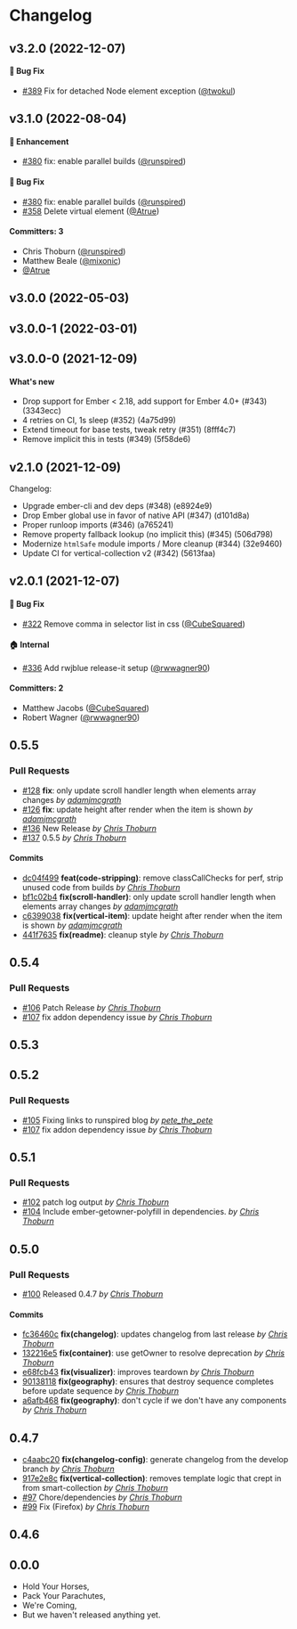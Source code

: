 Changelog
=========

## v3.2.0 (2022-12-07)

#### :bug: Bug Fix
* [#389](https://github.com/html-next/vertical-collection/pull/389) Fix for detached Node element exception ([@twokul](https://github.com/twokul))


## v3.1.0 (2022-08-04)

#### :rocket: Enhancement
* [#380](https://github.com/html-next/vertical-collection/pull/380) fix: enable parallel builds ([@runspired](https://github.com/runspired))

#### :bug: Bug Fix
* [#380](https://github.com/html-next/vertical-collection/pull/380) fix: enable parallel builds ([@runspired](https://github.com/runspired))
* [#358](https://github.com/html-next/vertical-collection/pull/358) Delete virtual element ([@Atrue](https://github.com/Atrue))

#### Committers: 3
- Chris Thoburn ([@runspired](https://github.com/runspired))
- Matthew Beale ([@mixonic](https://github.com/mixonic))
- [@Atrue](https://github.com/Atrue)

## v3.0.0 (2022-05-03)


## v3.0.0-1 (2022-03-01)


## v3.0.0-0 (2021-12-09)

#### What's new

* Drop support for Ember < 2.18, add support for Ember 4.0+ (#343) (3343ecc)
* 4 retries on CI, 1s sleep (#352) (4a75d99)
* Extend timeout for base tests, tweak retry (#351) (8fff4c7)
* Remove implicit this in tests (#349) (5f58de6)


## v2.1.0 (2021-12-09)

Changelog:

* Upgrade ember-cli and dev deps (#348) (e8924e9)
* Drop Ember global use in favor of native API (#347) (d101d8a)
* Proper runloop imports (#346) (a765241)
* Remove property fallback lookup (no implicit this) (#345) (506d798)
* Modernize `htmlSafe` module imports / More cleanup (#344) (32e9460)
* Update CI for vertical-collection v2 (#342) (5613faa)


## v2.0.1 (2021-12-07)

#### :bug: Bug Fix
* [#322](https://github.com/html-next/vertical-collection/pull/322) Remove comma in selector list in css ([@CubeSquared](https://github.com/CubeSquared))

#### :house: Internal
* [#336](https://github.com/html-next/vertical-collection/pull/336) Add rwjblue release-it setup ([@rwwagner90](https://github.com/rwwagner90))

#### Committers: 2
- Matthew Jacobs ([@CubeSquared](https://github.com/CubeSquared))
- Robert Wagner ([@rwwagner90](https://github.com/rwwagner90))


## 0.5.5

### Pull Requests

- [#128](https://github.com/runspired/smoke-and-mirrors/pull/128) **fix**: only update scroll handler length when elements array changes  *by [adamjmcgrath](https://github.com/adamjmcgrath)*
- [#126](https://github.com/runspired/smoke-and-mirrors/pull/126) **fix**: update height after render when the item is shown  *by [adamjmcgrath](https://github.com/adamjmcgrath)*
- [#136](https://github.com/runspired/smoke-and-mirrors/pull/136)  New Release  *by [Chris Thoburn](https://github.com/runspired)*
- [#137](https://github.com/runspired/smoke-and-mirrors/pull/137)  0.5.5  *by [Chris Thoburn](https://github.com/runspired)*

#### Commits

- [dc04f499](https://github.com/runspired/smoke-and-mirrors/commit/dc04f49924e5b3379df4d97692e5405ad8c393a6) **feat(code-stripping)**: remove classCallChecks for perf, strip unused code from builds *by [Chris Thoburn](https://github.com/runspired)*
- [bf1c02b4](https://github.com/runspired/smoke-and-mirrors/commit/bf1c02b4fa4c5d32c3bad0df9ab3a9e2086184a5) **fix(scroll-handler)**: only update scroll handler length when elements array changes *by [adamjmcgrath](https://github.com/adamjmcgrath)*
- [c6399038](https://github.com/runspired/smoke-and-mirrors/commit/c6399038759d46b234f585f48b8e52a1434a1b46) **fix(vertical-item)**: update height after render when the item is shown *by [adamjmcgrath](https://github.com/adamjmcgrath)*
- [441f7635](https://github.com/runspired/smoke-and-mirrors/commit/441f76359695439ce91bae21cc34309409b6e0bc) **fix(readme)**: cleanup style *by [Chris Thoburn](https://github.com/runspired)*

## 0.5.4

### Pull Requests

- [#106](https://github.com/runspired/smoke-and-mirrors/pull/106)  Patch Release  *by [Chris Thoburn](https://github.com/runspired)*
- [#107](https://github.com/runspired/smoke-and-mirrors/pull/107)  fix addon dependency issue  *by [Chris Thoburn](https://github.com/runspired)*

## 0.5.3

## 0.5.2

### Pull Requests

- [#105](https://github.com/runspired/smoke-and-mirrors/pull/105)  Fixing links to runspired blog  *by [pete_the_pete](https://github.com/pete-the-pete)*
- [#107](https://github.com/runspired/smoke-and-mirrors/pull/107)  fix addon dependency issue  *by [Chris Thoburn](https://github.com/runspired)*

## 0.5.1

### Pull Requests

- [#102](https://github.com/runspired/smoke-and-mirrors/pull/102)  patch log output  *by [Chris Thoburn](https://github.com/runspired)*
- [#104](https://github.com/runspired/smoke-and-mirrors/pull/104)  Include ember-getowner-polyfill in dependencies.  *by [Chris Thoburn](https://github.com/runspired)*

## 0.5.0

### Pull Requests

- [#100](https://github.com/runspired/smoke-and-mirrors/pull/100)  Released 0.4.7  *by [Chris Thoburn](https://github.com/runspired)*

#### Commits

- [fc36460c](https://github.com/runspired/smoke-and-mirrors/commit/fc36460c463da33e53c72c6374373e25b3fde996) **fix(changelog)**: updates changelog from last release *by [Chris Thoburn](https://github.com/runspired)*
- [132216e5](https://github.com/runspired/smoke-and-mirrors/commit/132216e5acc0fdd0754a23323ffe97ee6018f2c9) **fix(container)**: use getOwner to resolve deprecation *by [Chris Thoburn](https://github.com/runspired)*
- [e68fcb43](https://github.com/runspired/smoke-and-mirrors/commit/e68fcb43f19517c976ec0cd31b0e3dfe4ee0babe) **fix(visualizer)**: improves teardown *by [Chris Thoburn](https://github.com/runspired)*
- [90138118](https://github.com/runspired/smoke-and-mirrors/commit/90138118c154144c7c29f5d8abab2a60f0d7571d) **fix(geography)**: ensures that destroy sequence completes before update sequence *by [Chris Thoburn](https://github.com/runspired)*
- [a6afb468](https://github.com/runspired/smoke-and-mirrors/commit/a6afb46808a3caa7424c09687d80ed658015c995) **fix(geography)**: don't cycle if we don't have any components *by [Chris Thoburn](https://github.com/runspired)*

## 0.4.7

- [c4aabc20](https://github.com/runspired/smoke-and-mirrors/commit/c4aabc209f2d42668c12b5c121a363384c7b42c4) **fix(changelog-config)**: generate changelog from the develop branch *by [Chris Thoburn](https://github.com/runspired)*
- [917e2e8c](https://github.com/runspired/smoke-and-mirrors/commit/917e2e8c2886116092f38fefb8bf5da2dd70adca) **fix(vertical-collection)**: removes template logic that crept in from smart-collection *by [Chris Thoburn](https://github.com/runspired)*
- [#97](https://github.com/runspired/smoke-and-mirrors/pull/97)  Chore/dependencies  *by [Chris Thoburn](https://github.com/runspired/chore)*
- [#99](https://github.com/runspired/smoke-and-mirrors/pull/99)  Fix (Firefox)  *by [Chris Thoburn](https://github.com/runspired)*

## 0.4.6

## 0.0.0

- Hold Your Horses,
- Pack Your Parachutes,
- We're Coming,
- But we haven't released anything yet.
